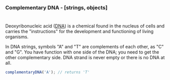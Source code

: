 ### Complementary DNA - [strings, objects]

#

Deoxyribonucleic acid ([DNA](http://en.wikipedia.org/wiki/DNA)) is a chemical found in the nucleus of cells and carries the "instructions" for the development and functioning of living organisms.

In DNA strings, symbols "A" and "T" are complements of each other, as "C" and "G". You have function with one side of the DNA; you need to get the other complementary side. DNA strand is never empty or there is no DNA at all.

```javascript
complementaryDNA('A'); // returns 'T'
```
